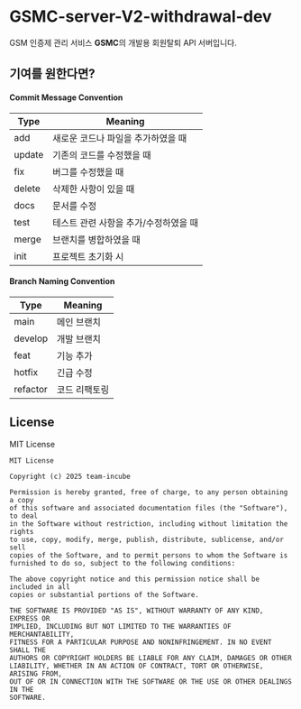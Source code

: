 # GSMC-server-V2-withdrawal-dev
GSM 인증제 관리 서비스 **GSMC**의 개발용 회원탈퇴 API 서버입니다.
## 기여를 원한다면?
#### Commit Message Convention
| Type | Meaning |
| --- | --- |
| add | 새로운 코드나 파일을 추가하였을 때 |
| update | 기존의 코드를 수정했을 때 |
| fix | 버그를 수정했을 때 |
| delete | 삭제한 사항이 있을 때 |
| docs | 문서를 수정 |
| test | 테스트 관련 사항을 추가/수정하였을 때 |
| merge | 브랜치를 병합하였을 때 |
| init | 프로젝트 초기화 시 |

#### Branch Naming Convention
| Type | Meaning |
| --- | --- |
| main | 메인 브랜치 |
| develop | 개발 브랜치 |
| feat | 기능 추가 |
| hotfix | 긴급 수정 |
| refactor | 코드 리팩토링 |

## License
MIT License
```
MIT License

Copyright (c) 2025 team-incube

Permission is hereby granted, free of charge, to any person obtaining a copy
of this software and associated documentation files (the "Software"), to deal
in the Software without restriction, including without limitation the rights
to use, copy, modify, merge, publish, distribute, sublicense, and/or sell
copies of the Software, and to permit persons to whom the Software is
furnished to do so, subject to the following conditions:

The above copyright notice and this permission notice shall be included in all
copies or substantial portions of the Software.

THE SOFTWARE IS PROVIDED "AS IS", WITHOUT WARRANTY OF ANY KIND, EXPRESS OR
IMPLIED, INCLUDING BUT NOT LIMITED TO THE WARRANTIES OF MERCHANTABILITY,
FITNESS FOR A PARTICULAR PURPOSE AND NONINFRINGEMENT. IN NO EVENT SHALL THE
AUTHORS OR COPYRIGHT HOLDERS BE LIABLE FOR ANY CLAIM, DAMAGES OR OTHER
LIABILITY, WHETHER IN AN ACTION OF CONTRACT, TORT OR OTHERWISE, ARISING FROM,
OUT OF OR IN CONNECTION WITH THE SOFTWARE OR THE USE OR OTHER DEALINGS IN THE
SOFTWARE.
```